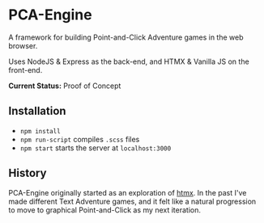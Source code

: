 # PCA-Engine
A framework for building Point-and-Click Adventure games in the web browser.

Uses NodeJS & Express as the back-end, and HTMX & Vanilla JS on the front-end.

**Current Status:** Proof of Concept

## Installation
- `npm install`
- `npm run-script` compiles `.scss` files
- `npm start` starts the server at `localhost:3000`

## History
PCA-Engine originally started as an exploration of [htmx](https://htmx.org/). In the past I've made different Text Adventure games, and it felt like a natural progression to move to graphical Point-and-Click as my next iteration.

